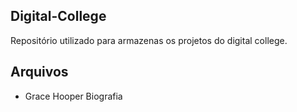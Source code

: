 ## Digital-College

Repositório utilizado para armazenas os projetos do digital college.

## Arquivos 
- Grace Hooper Biografia 
